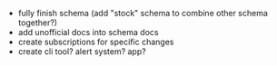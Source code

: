- fully finish schema (add "stock" schema to combine other schema together?)
- add unofficial docs into schema docs
- create subscriptions for specific changes
- create cli tool? alert system? app?
